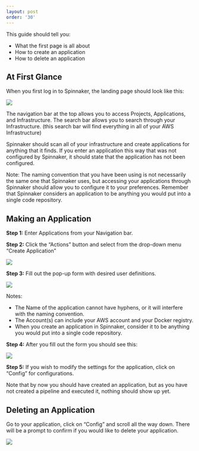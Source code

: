 ```yaml
---
layout: post
order: '30'
---
```


This guide should tell you:

- What the first page is all about
- How to create an application
- How to delete an application


## At First Glance

When you first log in to Spinnaker, the landing page should look like this:

![](https://d1ax1i5f2y3x71.cloudfront.net/items/2z1u24101u2v463O3u1M/Image%202017-03-24%20at%203.15.34%20PM.png)

The navigation bar at the top allows you to access Projects, Applications, and Infrastructure.
The search bar allows you to search through your Infrastructure. 
(this search bar will find everything in all of your AWS Infrastructure) 

Spinnaker should scan all of your infrastructure and create applications for anything that it finds. 
If you enter an application this way that was not configured by Spinnaker, it should state that the application has not been configured. 

Note: The naming convention that you have been using is not necessarily the same one that Spinnaker uses, but accessing your applications through Spinnaker should allow you to configure it to your preferences.
Remember that Spinnaker considers an application to be anything you would put into a single code repository.


## Making an Application

**Step 1:** Enter Applications from your Navigation bar. 

**Step 2:** Click the “Actions” button and select from the drop-down menu “Create Application”

![](https://d1ax1i5f2y3x71.cloudfront.net/items/0H383p1h120p1D2n2y19/Image%202017-03-24%20at%203.20.41%20PM.png)

**Step 3:** Fill out the pop-up form with desired user definitions.

![](https://d1ax1i5f2y3x71.cloudfront.net/items/2B3k3E2o3h442H0x2U3S/Image%202017-03-24%20at%203.22.30%20PM.png)

Notes: 

- The Name of the application cannot have hyphens, or it will interfere with the naming convention.
- The Account(s) can include your AWS account and your Docker registry.
- When you create an application in Spinnaker, consider it to be anything you would put into a single code repository. 

**Step 4:** After you fill out the form you should see this:

![](https://d1ax1i5f2y3x71.cloudfront.net/items/2T1h1b1c052n2x1g1R1y/Image%202017-03-24%20at%203.26.40%20PM.png)

**Step 5:** If you wish to modify the settings for the application, click on “Config” for configurations.

Note that by now you should have created an application, but as you have not created a pipeline and executed it, nothing should show up yet.


## Deleting an Application

Go to your application, click on “Config” and scroll all the way down. There will be a prompt to confirm if you would like to delete your application. 

![](https://d1ax1i5f2y3x71.cloudfront.net/items/2v0j1E0A1p06461K0A1c/Image%202017-03-24%20at%203.28.14%20PM.png)
